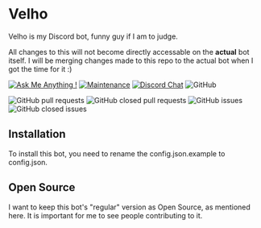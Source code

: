 # Velho
Velho is my  Discord bot, funny guy if I am to judge.

All changes to this will not become directly accessable on the **actual** bot itself. I will be merging changes made to this repo to the actual bot when I got the time for it :)

[![Ask Me Anything !](https://img.shields.io/badge/Ask%20me-anything-1abc9c.svg)](https://discord.gg/4qEaQNm ) [![Maintenance](https://img.shields.io/badge/Maintained%3F-yes-green.svg)](https://GitHub.com/PatBoi/Velho/graphs/commit-activity) [![Discord Chat](https://img.shields.io/discord/648565931395514369.svg)](https://discord.gg/4qEaQNm) ![GitHub](https://img.shields.io/github/license/PatBoi/Velho)

![GitHub pull requests](https://img.shields.io/github/issues-pr/PatBoi/Velho) ![GitHub closed pull requests](https://img.shields.io/github/issues-pr-closed-raw/PatBoi/Velho) ![GitHub issues](https://img.shields.io/github/issues/PatBoi/Velho) ![GitHub closed issues](https://img.shields.io/github/issues-closed-raw/PatBoi/Velho)

## Installation
To install this bot, you need to rename the config.json.example to config.json.


## Open Source
I want to keep this bot's "regular" version as Open Source, as mentioned here. It is important for me to see people contributing to it.
